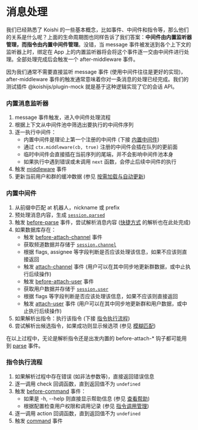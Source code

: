 # 消息处理

我们已经熟悉了 Koishi 的一些基本概念，比如事件、中间件和指令等，那么他们的关系是什么呢？上面的生命周期图也同样告诉了我们答案：**中间件由内置监听器管理，而指令由内置中间件管理**。没错，当 message 事件被发送到各个上下文的监听器上时，绑定在 App 上的内置监听器将会将这个事件逐一交由中间件进行处理。全部处理完成后会触发一个 after-middleware 事件。

因为我们通常不需要直接监听 message 事件 (使用中间件往往是更好的实现)，after-middleware 事件的触发通常意味着你对一条消息的处理已经完成。我们的测试插件 @koishijs/plugin-mock 就是基于这种逻辑实现了它的会话 API。

### 内置消息监听器

1. message 事件触发，进入中间件处理流程
2. 根据上下文从中间件池中筛选出要执行的中间件序列
3. 逐一执行中间件：
    - 内置中间件是理论上第一个注册的中间件 (下接 [内置中间件](#内置中间件))
    - 通过 `ctx.middleware(cb, true)` 注册的中间件会插在队列的更前面
    - 临时中间件会直接插在当前序列的尾端，并不会影响中间件池本身
    - 如果执行中遇到错误或未调用 `next` 函数，会停止后续中间件的执行
4. 触发 [middleware](../../api/core/events.md#事件：middleware) 事件
5. 更新当前用户和群的缓冲数据 (参见 [按需加载与自动更新](../database/observer.md#按需加载与自动更新))

### 内置中间件

1. 从前缀中匹配 at 机器人，nickname 或 prefix
2. 预处理消息内容，生成 [`session.parsed`](../../api/core/session.md#session-parsed)
3. 触发 [before-parse](../../api/core/events.md#事件：before-parse) 事件，尝试解析消息内容 ([快捷方式](../basic/command.md#快捷方式) 的解析也在此处完成)
4. 如果数据库存在：
    - 触发 [before-attach-channel](../../api/core/events.md#事件：before-attach-channel) 事件
    - 获取频道数据并存储于 [`session.channel`](../../api/core/session.md#session-channel)
    - 根据 flags, assignee 等字段判断是否应该处理该信息，如果不应该则直接返回
    - 触发 [attach-channel](../../api/core/events.md#事件：attach-channel) 事件 (用户可以在其中同步地更新群数据，或中止执行后续操作)
    - 触发 [before-attach-user](../../api/core/events.md#事件：before-attach-user) 事件
    - 获取用户数据并存储于 [`session.user`](../../api/core/session.md#session-user)
    - 根据 flags 等字段判断是否应该处理该信息，如果不应该则直接返回
    - 触发 [attach-user](../../api/core/events.md#事件：attach-user) 事件 (用户可以在其中同步地更新群和用户数据，或中止执行后续操作)
5. 如果解析出指令：执行该指令 (下接 [指令执行流程](#指令执行流程))
6. 尝试解析出候选指令，如果成功则显示候选项 (参见 [模糊匹配](../../manual/recipe/execution.md#模糊匹配))

在以上过程中，无论是解析指令还是出发内置的 before-attach-* 钩子都可能用到 [parse](../../api/core/events.md#事件：parse) 事件。

### 指令执行流程

1. 如果解析过程中存在错误 (如非法参数等)，直接返回错误信息
2. 逐一调用 check 回调函数，直到返回值不为 `undefined`
3. 触发 [before-command](../../api/core/events.md#事件：before-command) 事件：
    - 如果是 -h, --help 则直接显示帮助信息 (参见 [查看帮助](../../manual/usage/command.md#查看帮助))
    - 根据配置检查用户权限和调用记录 (参见 [指令调用管理](./message.md#指令调用管理))
4. 逐一调用 action 回调函数，直到返回值不为 `undefined`
5. 触发 [command](../../api/core/events.md#事件：command) 事件

